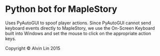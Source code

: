 Python bot for MapleStory
========

Uses PyAutoGUI to spoof player actions. Since PyAutoGUI cannot send keyboard
events directly to MapleStory, we use the On-Screen Keyboard built into
Windows and set the mouse to click on the appropriate action keys.

Copyright &copy; Alvin Lin 2015
